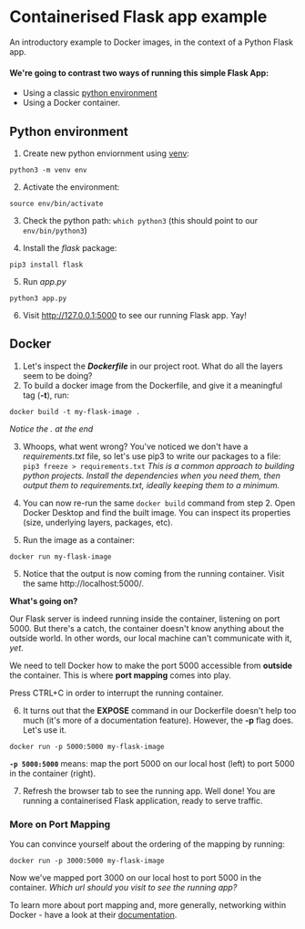 # Containerised Flask app example
An introductory example to Docker images, in the context of a Python Flask app.

#### We're going to contrast two ways of running this simple Flask App:

* Using a classic [python environment](https://docs.python.org/3/library/venv.html)
* Using a Docker container.

## Python environment
1. Create new python enviornment using [venv](https://docs.python.org/3/library/venv.html):
```
python3 -m venv env
```
2. Activate the environment: 
```
source env/bin/activate
```
3. Check the python path: `which python3` (this should point to our `env/bin/python3`)
    
4. Install the _flask_ package:
```
pip3 install flask
```
5. Run _app.py_
```
python3 app.py
```
6. Visit http://127.0.0.1:5000 to see our running Flask app. Yay!

## Docker 
1. Let's inspect the ___Dockerfile___ in our project root. What do all the layers seem to be doing?
2. To build a docker image from the Dockerfile, and give it a meaningful tag (**-t**), run: 
```
docker build -t my-flask-image .
```
_Notice the . at the end_

3. Whoops, what went wrong? You've noticed we don't have a _requirements.txt_ file, so let's use pip3 to write our packages to a file: 
``` pip3 freeze > requirements.txt ```
_This is a common approach to building python projects. Install the dependencies when you need them, then output them to requirements.txt, ideally keeping them to a minimum._

4. You can now re-run the same `docker build` command from step 2. Open Docker Desktop and find the built image. You can inspect its properties (size, underlying layers, packages, etc).

4. Run the image as a container: 
```
docker run my-flask-image
```
5. Notice that the output is now coming from the running container. Visit the same http://localhost:5000/. 

**What's going on?**

Our Flask server is indeed running inside the container, listening on port 5000. But there's a catch, the container doesn't know anything about the outside world. In other words, our local machine can't communicate with it, _yet_.

We need to tell Docker how to make the port 5000 accessible from **outside** the container. This is where **port mapping** comes into play.

Press CTRL+C in order to interrupt the running container.

6. It turns out that the **EXPOSE** command in our Dockerfile doesn't help too much (it's more of a documentation feature). However, the **-p** flag does. Let's use it.
```
docker run -p 5000:5000 my-flask-image
```
**`-p 5000:5000`** means: map the port 5000 on our local host (left) to port 5000 in the container (right).

7. Refresh the browser tab to see the running app. Well done! You are running a containerised Flask application, ready to serve traffic.

### More on Port Mapping

You can convince yourself about the ordering of the mapping by running:
```
docker run -p 3000:5000 my-flask-image
```
Now we've mapped port 3000 on our local host to port 5000 in the container. _Which url should you visit to see the running app?_

To learn more about port mapping and, more generally, networking within Docker - have a look at their [ documentation](https://docs.docker.com/engine/network/#published-ports).
